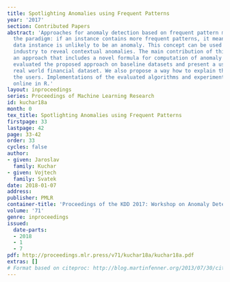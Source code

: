 ```yaml
---
title: Spotlighting Anomalies using Frequent Patterns
year: '2017'
section: Contributed Papers
abstract: 'Approaches for anomaly detection based on frequent pattern mining follow
  the paradigm: if an instance contains more frequent patterns, it means that this
  data instance is unlikely to be an anomaly. This concept can be used in financial
  industry to reveal contextual anomalies. The main contribution of this paper is
  an approach that includes a novel formula for computation of anomaly scores. We
  evaluated the proposed approach on baseline datasets and present a use case on a
  real world financial dataset. We also propose a way how to explain the anomaly to
  the users. Implementations of the evaluated algorithms and experiments are available
  online in R.'
layout: inproceedings
series: Proceedings of Machine Learning Research
id: kuchar18a
month: 0
tex_title: Spotlighting Anomalies using Frequent Patterns
firstpage: 33
lastpage: 42
page: 33-42
order: 33
cycles: false
author:
- given: Jaroslav
  family: Kuchar
- given: Vojtech
  family: Svatek
date: 2018-01-07
address: 
publisher: PMLR
container-title: 'Proceedings of the KDD 2017: Workshop on Anomaly Detection in Finance'
volume: '71'
genre: inproceedings
issued:
  date-parts:
  - 2018
  - 1
  - 7
pdf: http://proceedings.mlr.press/v71/kuchar18a/kuchar18a.pdf
extras: []
# Format based on citeproc: http://blog.martinfenner.org/2013/07/30/citeproc-yaml-for-bibliographies/
---
```

